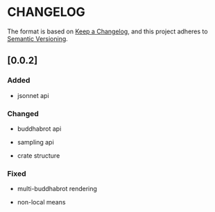 # CHANGELOG

The format is based on 
[Keep a Changelog](https://keepachangelog.com/en/1.0.0/>),
and this project adheres to 
[Semantic Versioning](https://semver.org/spec/v2.0.0.html>).


## [0.0.2]

### Added

* jsonnet api

### Changed

* buddhabrot api

* sampling api

* crate structure

### Fixed

* multi-buddhabrot rendering

* non-local means
